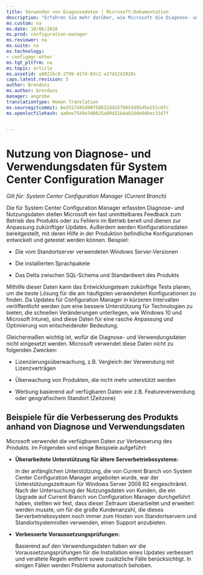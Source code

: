 ```yaml
---
title: Verwenden von Diagnosedaten | Microsoft-Dokumentation
description: "Erfahren Sie mehr darüber, wie Microsoft die Diagnose- und Nutzungsdaten verwendet, die System Center Configuration Manager sammelt."
ms.custom: na
ms.date: 10/06/2016
ms.prod: configuration-manager
ms.reviewer: na
ms.suite: na
ms.technology:
- configmgr-other
ms.tgt_pltfrm: na
ms.topic: article
ms.assetid: a8021bc8-2799-41f4-83c2-e27d1242028c
caps.latest.revision: 5
author: Brenduns
ms.author: brenduns
manager: angrobe
translationtype: Human Translation
ms.sourcegitcommit: 6ed317d45d90758832d4157985dd95d5e253c6fc
ms.openlocfilehash: aa0ee7544e348025a80d32b4a816de6dbec31d7f


---
```

# <a name="how-diagnostics-and-usage-data-is-used-for-system-center-configuration-manager"></a>Nutzung von Diagnose- und Verwendungsdaten für System Center Configuration Manager

*Gilt für: System Center Configuration Manager (Current Branch)*

Die für System Center Configuration Manager erfassten Diagnose- und Nutzungsdaten stellen Microsoft ein fast unmittelbares Feedback zum Betrieb des Produkts oder zu Fehlern im Betrieb bereit und dienen zur Anpassung zukünftiger Updates. Außerdem werden Konfigurationsdaten bereitgestellt, mit deren Hilfe in der Produktion befindliche Konfigurationen entwickelt und getestet werden können. Beispiel:  

-   Die vom Standortserver verwendeten Windows Server-Versionen  

-   Die installierten Sprachpakete  

-   Das Delta zwischen SQL-Schema und Standardwert des Produkts  

Mithilfe dieser Daten kann das Entwicklungsteam zukünftige Tests planen, um die beste Lösung für die am häufigsten verwendeten Konfigurationen zu finden. Da Updates für Configuration Manager in kürzeren Intervallen veröffentlicht werden (um eine bessere Unterstützung für Technologien zu bieten, die schnellen Veränderungen unterliegen, wie Windows 10 und Microsoft Intune), sind diese Daten für eine rasche Anpassung und Optimierung von entscheidender Bedeutung.  

Gleichermaßen wichtig ist, wofür die Diagnose- und Verwendungsdaten nicht eingesetzt werden. Microsoft verwendet diese Daten nicht zu folgenden Zwecken:  

-   Lizenzierungsüberwachung, z.B. Vergleich der Verwendung mit Lizenzverträgen  

-   Überwachung von Produkten, die nicht mehr unterstützt werden  

-   Werbung basierend auf verfügbaren Daten wie z.B. Featureverwendung oder geografischem Standort (Zeitzone)  

##  <a name="a-namebkmkimprovea-examples-of-how-diagnostics-and-usage-data-is-improving-the-product"></a><a name="bkmk_improve"></a> Beispiele für die Verbesserung des Produkts anhand von Diagnose und Verwendungsdaten  
Microsoft verwendet die verfügbaren Daten zur Verbesserung des Produkts. Im Folgenden sind einige Beispiele aufgeführt:  

-   **Überarbeitete Unterstützung für ältere Serverbetriebssysteme:**  

     In der anfänglichen Unterstützung, die von Current Branch von System Center Configuration Manager angeboten wurde, war der Unterstützungszeitraum für Windows Server 2008 R2 eingeschränkt. Nach der Untersuchung der Nutzungsdaten von Kunden, die ein Upgrade auf Current Branch von Configuration Manager durchgeführt haben, stellten wir fest, dass dieser Zeitraum überarbeitet und erweitert werden musste, um für die große Kundenanzahl, die dieses Serverbetriebssystem noch immer zum Hosten von Standortservern und Standortsystemrollen verwenden, einen Support anzubieten.  

-   **Verbesserte Voraussetzungsprüfungen:**  

     Basierend auf den Verwendungsdaten haben wir die Voraussetzungsprüfungen für die Installation eines Updates verbessert und veraltete Regeln entfernt sowie zusätzliche Fälle berücksichtigt. In einigen Fällen werden Probleme automatisch behoben.  



<!--HONumber=Dec16_HO3-->


